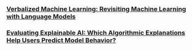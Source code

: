 ### [Verbalized Machine Learning: Revisiting Machine Learning with Language Models](https://arxiv.org/pdf/2406.04344)

### [Evaluating Explainable AI: Which Algorithmic Explanations Help Users Predict Model Behavior?](https://arxiv.org/abs/2005.01831)
